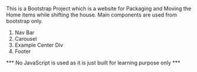 This is a Bootstrap Project which is a website for Packaging and Moving the Home items while shifting the house. 
Main components are  used from bootstrap only.

1. Nav Bar
2. Carousel
3. Example Center Div
4. Footer

*** No JavaScript is used as it is just built for learning purpose only ***